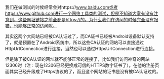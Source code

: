 我们在做测试的时候经常会对https://www.baidu.com或者https://www.github.com进行一个网络工具类的测试，但是不知道大家有没有注意到，这些网址链接之前全都是https://的，为什么我们在访问的时候完全没有报错，也能够正常的访问呢。

其实这两个大网站已经被CA认证过了，而CA证书已经被Android设备默认支持了，就是预置在了Android系统中，所以这些CA认证的网站可以直接通过HttpUrlConnection进行连接，当然也可以通过HttpsUrlConnection进行连接。

但是除了被CA认证的网址就不能够正常的连接了，比如我们访问神奇的网站12306时（注：现在12306已经更换成可信的HTTPS数字证书了），在他的注册页面其实已经升级成了Https协议的了，而且这个网站的证书是没有被CA认证过的。